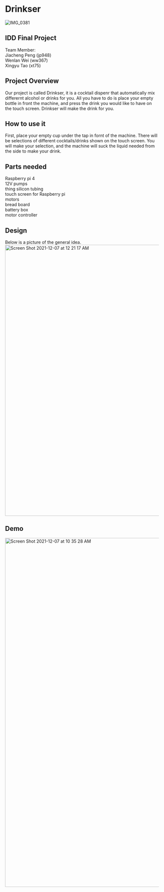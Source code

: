 # Drinkser 

![IMG_0381](https://user-images.githubusercontent.com/39228801/145053162-31a25fd9-dfc3-4644-8245-2f63b4ebcae6.jpg)


## IDD Final Project

Team Member: <br>
Jiacheng Peng (jp948)<br>
Wenlan Wei (ww367)<br>
Xingyu Tao (xt75)<br>

## Project Overview

Our project is called Drinkser, it is a cocktail dispenr that automatically mix differernt alcohol or drinks for you. All you have to do is place your empty bottle in front the machine, and press the drink you would like to have on the touch screen. Drinkser will make the drink for you.

## How to use it
First, place your empty cup under the tap in fornt of the machine. There will be selections of different cocktails/drinks shown on the touch screen. You will make your selection, and the machine will suck the liquid needed from the side to make your drink. 

## Parts needed
Raspberry pi 4 <br>
12V pumps <br> 
thing silicon tubing <br>
touch screen for Raspberry pi <br>
motors <br>
bread board <br>
battery box <br>
motor controller <br>

## Design
Below is a picture of the general idea. <br>
<img width="884" alt="Screen Shot 2021-12-07 at 12 21 17 AM" src="https://user-images.githubusercontent.com/39228801/144971227-61becb18-6140-469d-b94d-5ad33fcb45e4.png">

## Demo

[<img width="1138" alt="Screen Shot 2021-12-07 at 10 35 28 AM" src="https://user-images.githubusercontent.com/39228801/145059752-b644615d-5fc9-470c-9ce9-645721a4bf6c.png">](https://www.youtube.com/watch?v=HgxsOgSMFxE)
